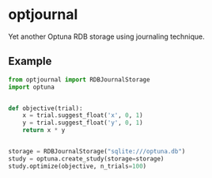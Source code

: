 optjournal
==========

Yet another Optuna RDB storage using journaling technique.


Example
-------

```python
from optjournal import RDBJournalStorage
import optuna


def objective(trial):
    x = trial.suggest_float('x', 0, 1)
    y = trial.suggest_float('y', 0, 1)
    return x * y


storage = RDBJournalStorage("sqlite:///optuna.db")
study = optuna.create_study(storage=storage)
study.optimize(objective, n_trials=100)
```
